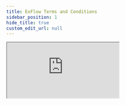```yaml
---
title: ExFlow Terms and Conditions
sidebar_position: 1
hide_title: true
custom_edit_url: null
---
```

<div className="proxy-page">
<iframe className="doc-iframe" title="SignUpDocs" src="https://google.com"></iframe>
</div>
<!--
<iframe className="doc-iframe" title="SignUpDocs" src="https://docs.exflow.cloud/proxy-agreements.html"></iframe>
-->